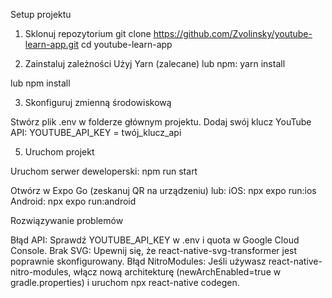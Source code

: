 Setup projektu
1. Sklonuj repozytorium
git clone https://github.com/Zvolinsky/youtube-learn-app.git
cd youtube-learn-app

2. Zainstaluj zależności
Użyj Yarn (zalecane) lub npm:
yarn install

lub
npm install

3. Skonfiguruj zmienną środowiskową

Stwórz plik .env w folderze głównym projektu.
Dodaj swój klucz YouTube API:
YOUTUBE_API_KEY = twój_klucz_api


5. Uruchom projekt

Uruchom serwer deweloperski:
npm run start


Otwórz w Expo Go (zeskanuj QR na urządzeniu) lub:
iOS: npx expo run:ios
Android: npx expo run:android


Rozwiązywanie problemów

Błąd API: Sprawdź YOUTUBE_API_KEY w .env i quota w Google Cloud Console.
Brak SVG: Upewnij się, że react-native-svg-transformer jest poprawnie skonfigurowany.
Błąd NitroModules: Jeśli używasz react-native-nitro-modules, włącz nową architekturę (newArchEnabled=true w gradle.properties) i uruchom npx react-native codegen.
